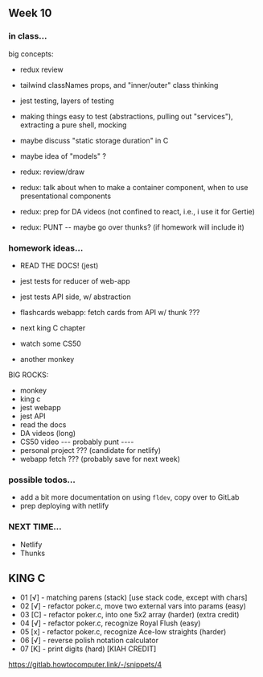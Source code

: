 ## Week 10

### in class...

big concepts:
 - redux review
 - tailwind classNames props, and "inner/outer" class thinking
 - jest testing, layers of testing
 - making things easy to test (abstractions, pulling out "services"), extracting a pure shell, mocking
 - maybe discuss "static storage duration" in C
 - maybe idea of "models" ?

- redux: review/draw
- redux: talk about when to make a container component, when to use presentational components
- redux: prep for DA videos (not confined to react, i.e., i use it for Gertie)
- redux: PUNT -- maybe go over thunks? (if homework will include it)

### homework ideas...

- READ THE DOCS! (jest)
- jest tests for reducer of web-app
- jest tests API side, w/ abstraction
- flashcards webapp: fetch cards from API w/ thunk ???

- next king C chapter
- watch some CS50
- another monkey

BIG ROCKS:
- monkey
- king c
- jest webapp
- jest API
- read the docs
- DA videos (long)
- CS50 video
--- probably punt ----
- personal project ??? (candidate for netlify)
- webapp fetch ??? (probably save for next week)


### possible todos...

- add a bit more documentation on using `fldev`, copy over to GitLab
- prep deploying with netlify

### NEXT TIME...

- Netlify
- Thunks


## KING C

- 01 [√] - matching parens (stack) [use stack code, except with chars]
- 02 [√] - refactor poker.c, move two external vars into params (easy)
- 03 [C] - refactor poker.c, into one 5x2 array (harder) (extra credit)
- 04 [√] - refactor poker.c, recognize Royal Flush (easy)
- 05 [x] - refactor poker.c, recognize Ace-low straights (harder)
- 06 [√] - reverse polish notation calculator
- 07 [K] - print digits (hard) [KIAH CREDIT]

https://gitlab.howtocomputer.link/-/snippets/4
